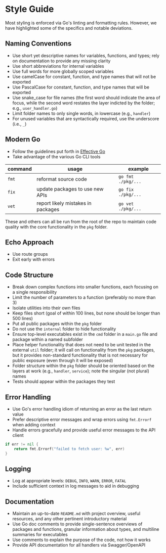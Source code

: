 # Style Guide

Most styling is enforced via Go's linting and formatting rules. However, we have highlighted some of the specifics and notable deviations.

## Naming Conventions

- Use short yet descriptive names for variables, functions, and types; rely on documentation to provide any missing clarity
- Use short abbreviations for internal variables
- Use full words for more globally scoped variables
- Use camelCase for constant, function, and type names that will not be exported
- Use PascalCase for constant, function, and type names that will be exported
- Use snake_case for file names (the first word should indicate the area of focus, while the second word restates the layer indicted by the folder; e.g., `user_handler.go`)
- Limit folder names to only single words, in lowercase (e.g., `handler`)
- For unused variables that are syntactically required, use the underscore (i.e., `_`)

## Modern Go

- Follow the guidelines put forth in [Effective Go](https://go.dev/doc/effective_go)
- Take advantage of the various Go CLI tools

| command | usage                              | example            |
| ------- | ---------------------------------- | ------------------ |
| `fmt`   | reformat source code               | `go fmt ./pkg/...` |
| `fix`   | update packages to use new APIs    | `go fix ./pkg/...` |
| `vet`   | report likely mistakes in packages | `go vet ./pkg/...` |

These and others can all be run from the root of the repo to maintain code quality with the core functionality in the `pkg` folder.

## Echo Approach

- Use route groups
- Exit early with errors

## Code Structure

- Break down complex functions into smaller functions, each focusing on a single responsibility
- Limit the number of parameters to a function (preferably no more than 3)
- Isolate utilities into their own files
- Keep files short (goal of within 100 lines, but none should be longer than 500 lines)
- Put all public packages within the `pkg` folder
- Do not use the `internal` folder to hide functionality
- Ensure top-level executables exist in the `cmd` folder in a `main.go` file and package within a named subfolder
- Place helper functionality that does not need to be unit tested in the external `util` folder; it will call on functionality from the `pkg` packages, but it provides non-standard functionality that is not necessary for public exposure (even through it will be exposed)
- Folder structure within the `pkg` folder should be oriented based on the layers at work (e.g., `handler`, `service`); note the singular (not plural) names
- Tests should appear within the packages they test

## Error Handling

- Use Go's error handling idiom of returning an error as the last return value
- Prefer descriptive error messages and wrap errors using `fmt.Errorf` when adding context
- Handle errors gracefully and provide useful error messages to the API client

```go
if err != nil {
    return fmt.Errorf("failed to fetch user: %w", err)
}
```

## Logging

- Log at appropriate levels: `DEBUG`, `INFO`, `WARN`, `ERROR`, `FATAL`
- Include sufficient context in log messages to aid in debugging

## Documentation

- Maintain an up-to-date `README.md` with project overview, useful resources, and any other pertinent introductory material
- Use Go doc comments to provide single-sentence overviews of packages and functions, granular information about types, and multiline summaries for executables
- Use comments to explain the purpose of the code, not how it works
- Provide API documentation for all handlers via Swagger/OpenAPI
